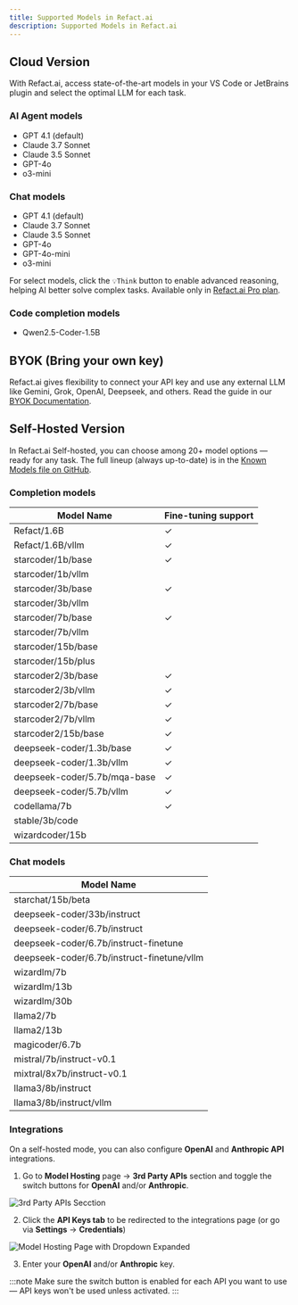 ```yaml
---
title: Supported Models in Refact.ai
description: Supported Models in Refact.ai
---
```


## Cloud Version

With Refact.ai, access state-of-the-art models in your VS Code or JetBrains plugin and select the optimal LLM for each task.

### AI Agent models
- GPT 4.1 (default)
- Claude 3.7 Sonnet
- Claude 3.5 Sonnet
- GPT-4o
- o3-mini

### Chat models
- GPT 4.1 (default)
- Claude 3.7 Sonnet
- Claude 3.5 Sonnet
- GPT-4o
- GPT-4o-mini
- o3-mini

For select models, click the `💡Think` button to enable advanced reasoning, helping AI better solve complex tasks. Available only in [Refact.ai Pro plan](https://refact.ai/pricing/).


### Code completion models 
- Qwen2.5-Coder-1.5B


## BYOK (Bring your own key)

Refact.ai gives flexibility to connect your API key and use any external LLM like Gemini, Grok, OpenAI, Deepseek, and others. Read the guide in our [BYOK Documentation](https://docs.refact.ai/byok/).


## Self-Hosted Version

In Refact.ai Self-hosted, you can choose among 20+ model options — ready for any task. The full lineup (always up-to-date) is in the [Known Models file on GitHub](https://github.com/smallcloudai/refact-lsp/blob/main/src/known_models.rs).


### Completion models 
<table class="full-table">
<thead>
<tr>
<th>Model Name</th>
<th>Fine-tuning support</th>
</tr>
</thead>
<tbody>
<tr>
<td>Refact/1.6B</td>
<td>✓</td>
</tr>
<tr>
<td>Refact/1.6B/vllm</td>
<td>✓</td>
</tr>
<tr>
<td>starcoder/1b/base</td>
<td>✓</td>
</tr>
<tr>
<td>starcoder/1b/vllm</td>
<td></td>
</tr>
<tr>
<td>starcoder/3b/base</td>
<td>✓</td>
</tr>
<tr>
<td>starcoder/3b/vllm</td>
<td></td>
</tr>
<tr>
<td>starcoder/7b/base</td>
<td>✓</td>
</tr>
<tr>
<td>starcoder/7b/vllm</td>
<td></td>
</tr>
<tr>
<td>starcoder/15b/base</td>
<td></td>
</tr>
<tr>
<td>starcoder/15b/plus</td>
<td></td>
</tr>
<tr>
<td>starcoder2/3b/base</td>
<td>✓</td>
</tr>
<tr>
<td>starcoder2/3b/vllm</td>
<td>✓</td>
</tr>
<tr>
<td>starcoder2/7b/base</td>
<td>✓</td>
</tr>
<tr>
<td>starcoder2/7b/vllm</td>
<td>✓</td>
</tr>
<tr>
<td>starcoder2/15b/base</td>
<td>✓</td>
</tr>
<tr>
<td>deepseek-coder/1.3b/base</td>
<td>✓</td>
</tr>
<tr>
<td>deepseek-coder/1.3b/vllm</td>
<td>✓</td>
</tr>
<tr>
<td>deepseek-coder/5.7b/mqa-base</td>
<td>✓</td>
</tr>
<tr>
<td>deepseek-coder/5.7b/vllm</td>
<td>✓</td>
</tr>
<tr>
<td>codellama/7b</td>
<td>✓</td>
</tr>
<tr>
<td>stable/3b/code</td>
<td></td>
</tr>
<tr>
<td>wizardcoder/15b</td>
<td></td>
</tr>
</tbody>
</table>

### Chat models
<table class="full-table">
<thead>
<tr>
<th>Model Name</th>
</tr>
</thead>
<tbody>
<tr>
<td>starchat/15b/beta</td>
</tr>
<tr>
<td>deepseek-coder/33b/instruct</td>
</tr>
<tr>
<td>deepseek-coder/6.7b/instruct</td>
</tr>
<tr>
<td>deepseek-coder/6.7b/instruct-finetune</td>
</tr>
<tr>
<td>deepseek-coder/6.7b/instruct-finetune/vllm</td>
</tr>
<tr>
<td>wizardlm/7b</td>
</tr>
<tr>
<td>wizardlm/13b</td>
</tr>
<tr>
<td>wizardlm/30b</td>
</tr>
<tr>
<td>llama2/7b</td>
</tr>
<tr>
<td>llama2/13b</td>
</tr>
<tr>
<td>magicoder/6.7b</td>
</tr>
<tr>
<td>mistral/7b/instruct-v0.1</td>
</tr>
<tr>
<td>mixtral/8x7b/instruct-v0.1</td>
</tr>
<tr>
<td>llama3/8b/instruct</td>
</tr>
<tr>
<td>llama3/8b/instruct/vllm</td>
</tr>
</tbody>
</table>


### Integrations

On a self-hosted mode, you can also configure **OpenAI** and **Anthropic API** integrations.

1. Go to **Model Hosting** page → **3rd Party APIs** section and toggle the switch buttons for **OpenAI** and/or **Anthropic**.

![3rd Party APIs Secction](../../assets/3-party-apis.png)

2. Click the **API Keys tab** to be redirected to the integrations page (or go via **Settings** → **Credentials**)

![Model Hosting Page with Dropdown Expanded](../../assets/api-keys-link.png)

3. Enter your **OpenAI** and/or **Anthropic** key.

:::note
Make sure the switch button is enabled for each API you want to use — API keys won't be used unless activated.
:::
